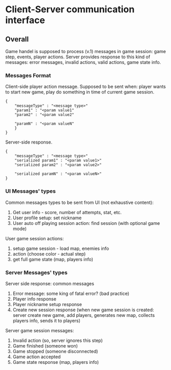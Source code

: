 # Client-Server communication interface

## Overall

Game handel is supposed to process (v.1) messages in game session:
game step, events, player actions. Server provides response to this kind
of messages: error messages, invalid actions, valid actions, game state info.

### Messages Format

Client-side player action message. 
Supposed to be sent when: player wants to start new game,
play do something in time of current game session.

```$json
{
    "messageType" : "<message type>"
    "param1" : "<param value1"
    "param2" : "<param value2"

    "paramN" : "<param valueN"
    }
}
```

Server-side response.

```$json
{
    "messageType" : "<message type>"
    "serialized param1" : "<param value1>"
    "serialized param2" : "<param value2>"

    "serialized paramN" : "<param valueN>"
}
```

### UI Messages' types

Common messages types to be sent from UI (not exhaustive content):

1. Get user info - score, number of attempts, stat, etc.
2. User profile setup: set nickname
3. User auto off playing session action: find session (with optional game mode)

User game session actions:

1. setup game session - load map, enemies info
2. action (choose color - actual step)
3. get full game state (map, players info)

### Server Messages' types
   
Server side response: common messages

1. Error message: some king of fatal error? (bad practice)
2. Player info response
3. Player nickname setup response
4. Create new session response (when new game session is created: server create new game, 
   add players, generates new map, collects players info, sends it to players)

Server game session messages:

1. Invalid action (so, server ignores this step)
2. Game finished (someone won)
3. Game stopped (someone disconnected)
4. Game action accepted
5. Game state response (map, players info)





